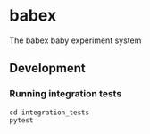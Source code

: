 # babex
The babex baby experiment system


## Development

### Running integration tests


```
cd integration_tests
pytest
```
